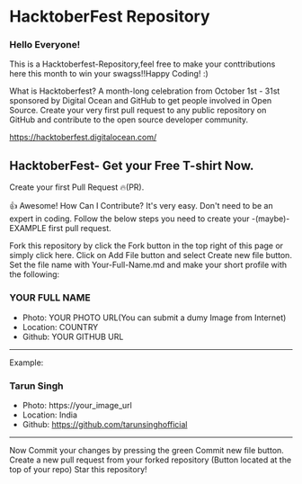 # HacktoberFest Repository 

### Hello Everyone!
This is a Hacktoberfest-Repository,feel free to make your conttributions here this month to win your swagss!!Happy Coding! :)

What is Hacktoberfest?
A month-long celebration from October 1st - 31st sponsored by Digital Ocean and GitHub to get people involved in Open Source. Create your very first pull request to any public repository on GitHub and contribute to the open source developer community.

https://hacktoberfest.digitalocean.com/

## HacktoberFest- Get your Free T-shirt Now.
Create your first Pull Request 🔥(PR).

👍 Awesome! How Can I Contribute?
It's very easy. Don't need to be an expert in coding. Follow the below steps you need to create your -(maybe)- EXAMPLE first pull request.

Fork this repository by click the Fork button in the top right of this page or simply click here.
Click on Add File button and select Create new file button.
Set the file name with Your-Full-Name.md and make your short profile with the following:
### YOUR FULL NAME
- Photo: YOUR PHOTO URL(You can submit a dumy Image from Internet)
- Location: COUNTRY
- Github: YOUR GITHUB URL
***
Example:

### Tarun Singh
- Photo: https://your_image_url
- Location: India
- Github: https://github.com/tarunsinghofficial
***
Now Commit your changes by pressing the green Commit new file button.
Create a new pull request from your forked repository (Button located at the top of your repo)
Star this repository!
